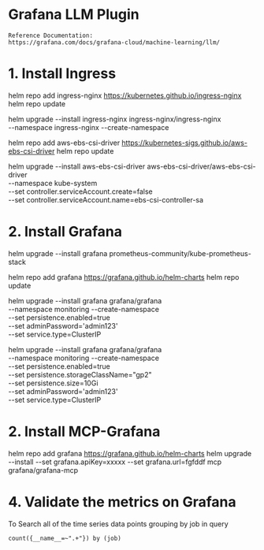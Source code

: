 # Grafana LLM Plugin

    Reference Documentation:
    https://grafana.com/docs/grafana-cloud/machine-learning/llm/

# 1. Install Ingress

helm repo add ingress-nginx https://kubernetes.github.io/ingress-nginx
helm repo update

helm upgrade --install ingress-nginx ingress-nginx/ingress-nginx \
  --namespace ingress-nginx --create-namespace



helm repo add aws-ebs-csi-driver https://kubernetes-sigs.github.io/aws-ebs-csi-driver
helm repo update


helm upgrade --install aws-ebs-csi-driver aws-ebs-csi-driver/aws-ebs-csi-driver \
  --namespace kube-system \
  --set controller.serviceAccount.create=false \
  --set controller.serviceAccount.name=ebs-csi-controller-sa



# 2. Install Grafana

helm  upgrade  --install grafana prometheus-community/kube-prometheus-stack


helm repo add grafana https://grafana.github.io/helm-charts
helm repo update

helm upgrade --install grafana grafana/grafana \
  --namespace monitoring --create-namespace \
  --set persistence.enabled=true \
  --set adminPassword='admin123' \
  --set service.type=ClusterIP

helm upgrade --install grafana grafana/grafana \
  --namespace monitoring --create-namespace \
  --set persistence.enabled=true \
  --set persistence.storageClassName="gp2" \
  --set persistence.size=10Gi \
  --set adminPassword='admin123' \
  --set service.type=ClusterIP


# 2. Install MCP-Grafana

helm repo add grafana https://grafana.github.io/helm-charts
helm upgrade --install --set grafana.apiKey=xxxxx --set grafana.url=fgfddf mcp grafana/grafana-mcp

# 4. Validate the metrics on Grafana
To Search all of the time series data points grouping by job  in query  

    count({__name__=~".+"}) by (job)